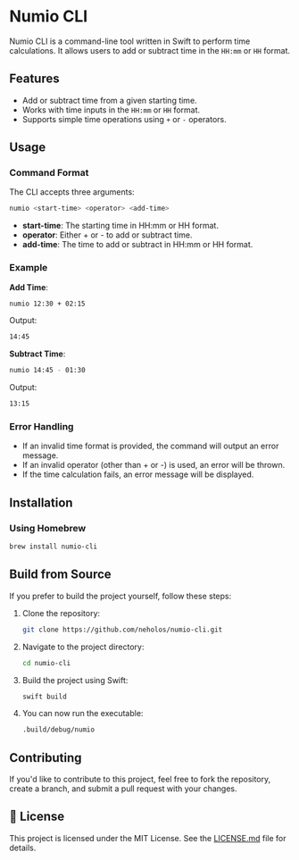 # Numio CLI

Numio CLI is a command-line tool written in Swift to perform time calculations. It allows users to add or subtract time in the `HH:mm` or `HH` format.

## Features

- Add or subtract time from a given starting time.
- Works with time inputs in the `HH:mm` or `HH` format.
- Supports simple time operations using `+` or `-` operators.

## Usage

### Command Format

The CLI accepts three arguments:
```zsh
numio <start-time> <operator> <add-time>
```

- **start-time**: The starting time in HH:mm or HH format.
- **operator**: Either + or - to add or subtract time.
- **add-time**: The time to add or subtract in HH:mm or HH format.
  
### Example

**Add Time**:
```zsh
numio 12:30 + 02:15
```

Output:
```zsh
14:45
```

**Subtract Time**:
```zsh
numio 14:45 - 01:30
```

Output:
```zsh
13:15
```

### Error Handling

- If an invalid time format is provided, the command will output an error message.
- If an invalid operator (other than + or -) is used, an error will be thrown.
- If the time calculation fails, an error message will be displayed.

## Installation

### Using Homebrew

```bash
brew install numio-cli
```

## Build from Source

If you prefer to build the project yourself, follow these steps:

1. Clone the repository:
   ```zsh
   git clone https://github.com/neholos/numio-cli.git
   ```
2. Navigate to the project directory:
   ```zsh
   cd numio-cli
   ```
3. Build the project using Swift:
   ```zsh
   swift build
   ```
4. You can now run the executable:
   ```zsh
   .build/debug/numio
   ```

## Contributing

If you'd like to contribute to this project, feel free to fork the repository, create a branch, and submit a pull request with your changes.

## 📄 License

This project is licensed under the MIT License. See the [LICENSE.md](LICENSE.md) file for details.
